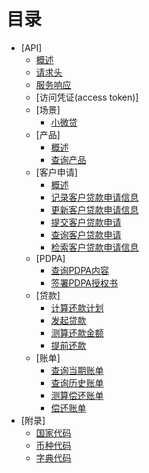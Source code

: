 # 目录

* [API]
  * [概述](api/overview.md)
  * [请求头](api/header.md)
  * [服务响应](api/response.md)
  * [访问凭证(access token)]
  * [场景]
    * [小微贷](api/scene/micro_loan.md)
  * [产品]
    * [概述](api/product/overview.md)
    * [查询产品](api/product/retrieve_product.md)
  * [客户申请]
    * [概述](api/customer_offer/overview.md)
    * [记录客户贷款申请信息](./api/customer_offer/initiate_loan_customer_offer.md)
    * [更新客户贷款申请信息](api/customer_offer/update_loan_customer_offer.md)
    * [提交客户贷款申请](api/customer_offer/submit_loan_customer_offer.md)
    * [查询客户贷款申请](api/customer_offer/list_loan_customer_offer.md)
    * [检索客户贷款申请信息](api/customer_offer/retrieve_loan_customer_offer.md)
  * [PDPA]
    * [查询PDPA内容](api/pdpa/retrieve_pdpa.md)
    * [签署PDPA授权书](api/pdpa/sign_pdpa.md)
  * [贷款]
    * [计算还款计划](api/loan/calculate_schedule.md)
    * [发起贷款](api/loan/initiate_loan.md)
    * [测算还款金额](api/loan/calculate_loan_repayment.md)
    * [提前还款](api/loan/repay_loan_early.md)
  * [账单]
    * [查询当期账单](api/invoice/retrieve_invoice_current.md)
    * [查询历史账单](api/invoice/list_invoice_history.md)
    * [测算偿还账单](api/invoice/calculate_invoice_repayment.md)
    * [偿还账单](api/invoice/repay_invoice.md)
* [附录]
	* [国家代码](api/appendices/country_code.md)
	* [币种代码](api/appendices/currency_code.md)
	* [字典代码](api/appendices/dictionary_code.md)

